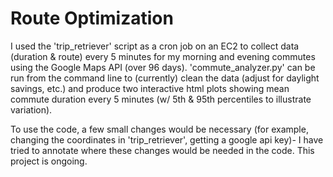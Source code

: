 # Route Optimization

I used the 'trip_retriever' script as a cron job on an EC2 to collect data (duration & route) every 5 minutes for my morning and evening commutes using the Google Maps API (over 96 days). 'commute_analyzer.py' can be run from the command line to (currently) clean the data (adjust for daylight savings, etc.) and produce two interactive html plots showing mean commute duration every 5 minutes (w/ 5th & 95th percentiles to illustrate variation).

To use the code, a few small changes would be necessary (for example, changing the coordinates in 'trip_retriever', getting a google api key)- I have tried to annotate where these changes would be needed in the code. This project is ongoing.


